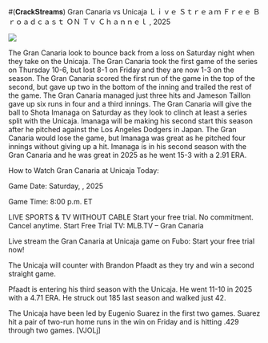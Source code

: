 #(𝐂𝐫𝐚𝐜𝐤𝐒𝐭𝐫𝐞𝐚𝐦𝐬) Gran Canaria vs Unicaja Ｌｉｖｅ Ｓｔｒｅａｍ Ｆｒｅｅ Ｂｒｏａｄｃａｓｔ ＯＮ Ｔｖ Ｃｈａｎｎｅｌ , 2025  
  
  
[![](https://i.imgur.com/qSNzIqt.png)](https://movie.rssnews.media/eaZwgAGNA.php)  
  
The Gran Canaria look to bounce back from a loss on Saturday night when they take on the Unicaja. The Gran Canaria took the first game of the series on Thursday 10-6, but lost 8-1 on Friday and they are now 1-3 on the season. The Gran Canaria scored the first run of the game in the top of the second, but gave up two in the bottom of the inning and trailed the rest of the game. The Gran Canaria managed just three hits and Jameson Taillon gave up six runs in four and a third innings. The Gran Canaria will give the ball to Shota Imanaga on Saturday as they look to clinch at least a series split with the Unicaja. Imanaga will be making his second start this season after he pitched against the Los Angeles Dodgers in Japan. The Gran Canaria would lose the game, but Imanaga was great as he pitched four innings without giving up a hit. Imanaga is in his second season with the Gran Canaria and he was great in 2025 as he went 15-3 with a 2.91 ERA.

How to Watch Gran Canaria at Unicaja Today:

Game Date: Saturday, , 2025

Game Time: 8:00 p.m. ET

LIVE SPORTS & TV WITHOUT CABLE
Start your free trial. No commitment. Cancel anytime.
Start Free Trial
TV: MLB.TV – Gran Canaria

Live stream the Gran Canaria at Unicaja game on Fubo: Start your free trial now!

The Unicaja will counter with Brandon Pfaadt as they try and win a second straight game.

Pfaadt is entering his third season with the Unicaja. He went 11-10 in 2025 with a 4.71 ERA. He struck out 185 last season and walked just 42.

The Unicaja have been led by Eugenio Suarez in the first two games. Suarez hit a pair of two-run home runs in the win on Friday and is hitting .429 through two games. [VJOLj]